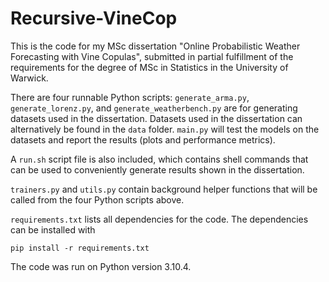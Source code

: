 # Recursive-VineCop

This is the code for my MSc dissertation "Online Probabilistic Weather Forecasting with Vine Copulas", submitted in partial fulfillment of the requirements for the degree of MSc in Statistics in the University of Warwick.

There are four runnable Python scripts: `generate_arma.py`, `generate_lorenz.py`, and `generate_weatherbench.py` are for generating datasets used in the dissertation. Datasets used in the dissertation can alternatively be found in the `data` folder.
`main.py` will test the models on the datasets and report the results (plots and performance metrics).

A `run.sh` script file is also included, which contains shell commands that can be used to conveniently generate results shown in the dissertation.

`trainers.py` and `utils.py` contain background helper functions that will be called from the four Python scripts above.

`requirements.txt` lists all dependencies for the code. The dependencies can be installed with
```
pip install -r requirements.txt
```
The code was run on Python version 3.10.4.
